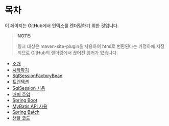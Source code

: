 # 목차

이 페이지는 GitHub에서 인덱스를 렌더링하기 위한 것입니다.

> **NOTE:**
>
> 링크 대상은 maven-site-plugin을 사용하여 html로 변환된다는 가정하에 지정되므로 GitHub의 렌더링에서 끊어진 앵커가 있습니다.

* [소개](./index.md)
* [시작하기](./getting-started.md)
* [SqlSessionFactoryBean](./factorybean.md)
* [트랜잭션](./transactions.md)
* [SqlSession 사용](./sqlsession.md)
* [매퍼 주입](./mappers.md)
* [Spring Boot](./boot.md)
* [MyBatis API 사용](./using-api.md)
* [Spring Batch](./batch.md)
* [샘플 코드](./sample.md)
